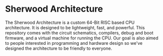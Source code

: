 # Sherwood Architecture

The Sherwood Architecture is a custom 64-Bit RISC based CPU architecture. It is designed to be lightweight, fast, and powerful. This repository comes with the circuit schematics, compilers, debug and boot firmware, and a virtual machine for running the CPU. Our goal is also aimed to people interested in programming and hardware design so we've designed the architecture to be friendly to everyone.

